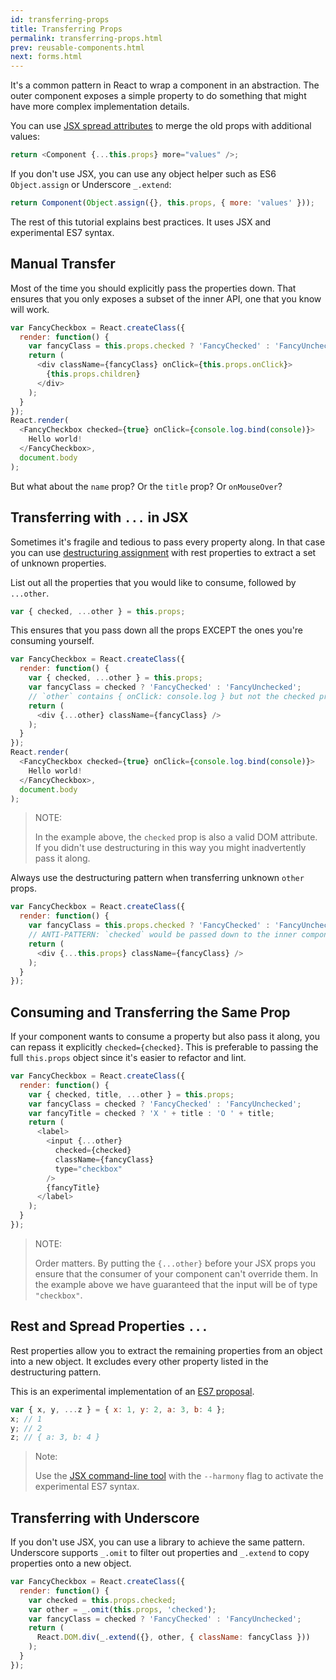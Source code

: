 ```yaml
---
id: transferring-props
title: Transferring Props
permalink: transferring-props.html
prev: reusable-components.html
next: forms.html
---
```


It's a common pattern in React to wrap a component in an abstraction. The outer component exposes a simple property to do something that might have more complex implementation details.

You can use [JSX spread attributes](/react/docs/jsx-spread.html) to merge the old props with additional values:

```javascript
return <Component {...this.props} more="values" />;
```

If you don't use JSX, you can use any object helper such as ES6 `Object.assign` or Underscore `_.extend`:

```javascript
return Component(Object.assign({}, this.props, { more: 'values' }));
```

The rest of this tutorial explains best practices. It uses JSX and experimental ES7 syntax.

## Manual Transfer

Most of the time you should explicitly pass the properties down. That ensures that you only exposes a subset of the inner API, one that you know will work.

```javascript
var FancyCheckbox = React.createClass({
  render: function() {
    var fancyClass = this.props.checked ? 'FancyChecked' : 'FancyUnchecked';
    return (
      <div className={fancyClass} onClick={this.props.onClick}>
        {this.props.children}
      </div>
    );
  }
});
React.render(
  <FancyCheckbox checked={true} onClick={console.log.bind(console)}>
    Hello world!
  </FancyCheckbox>,
  document.body
);
```

But what about the `name` prop? Or the `title` prop? Or `onMouseOver`?

## Transferring with `...` in JSX

Sometimes it's fragile and tedious to pass every property along. In that case you can use [destructuring assignment](https://developer.mozilla.org/en-US/docs/Web/JavaScript/Reference/Operators/Destructuring_assignment) with rest properties to extract a set of unknown properties.

List out all the properties that you would like to consume, followed by `...other`.

```javascript
var { checked, ...other } = this.props;
```

This ensures that you pass down all the props EXCEPT the ones you're consuming yourself.

```javascript
var FancyCheckbox = React.createClass({
  render: function() {
    var { checked, ...other } = this.props;
    var fancyClass = checked ? 'FancyChecked' : 'FancyUnchecked';
    // `other` contains { onClick: console.log } but not the checked property
    return (
      <div {...other} className={fancyClass} />
    );
  }
});
React.render(
  <FancyCheckbox checked={true} onClick={console.log.bind(console)}>
    Hello world!
  </FancyCheckbox>,
  document.body
);
```

> NOTE:
> 
> In the example above, the `checked` prop is also a valid DOM attribute. If you didn't use destructuring in this way you might inadvertently pass it along.

Always use the destructuring pattern when transferring unknown `other` props.

```javascript
var FancyCheckbox = React.createClass({
  render: function() {
    var fancyClass = this.props.checked ? 'FancyChecked' : 'FancyUnchecked';
    // ANTI-PATTERN: `checked` would be passed down to the inner component
    return (
      <div {...this.props} className={fancyClass} />
    );
  }
});
```

## Consuming and Transferring the Same Prop

If your component wants to consume a property but also pass it along, you can repass it explicitly `checked={checked}`. This is preferable to passing the full `this.props` object since it's easier to refactor and lint.

```javascript
var FancyCheckbox = React.createClass({
  render: function() {
    var { checked, title, ...other } = this.props;
    var fancyClass = checked ? 'FancyChecked' : 'FancyUnchecked';
    var fancyTitle = checked ? 'X ' + title : 'O ' + title;
    return (
      <label>
        <input {...other}
          checked={checked}
          className={fancyClass}
          type="checkbox"
        />
        {fancyTitle}
      </label>
    );
  }
});
```

> NOTE:
> 
> Order matters. By putting the `{...other}` before your JSX props you ensure that the consumer of your component can't override them. In the example above we have guaranteed that the input will be of type `"checkbox"`.

## Rest and Spread Properties `...`

Rest properties allow you to extract the remaining properties from an object into a new object. It excludes every other property listed in the destructuring pattern.

This is an experimental implementation of an [ES7 proposal](https://github.com/sebmarkbage/ecmascript-rest-spread).

```javascript
var { x, y, ...z } = { x: 1, y: 2, a: 3, b: 4 };
x; // 1
y; // 2
z; // { a: 3, b: 4 }
```

> Note:
>
> Use the [JSX command-line tool](http://npmjs.org/package/react-tools) with the `--harmony` flag to activate the experimental ES7 syntax.

## Transferring with Underscore

If you don't use JSX, you can use a library to achieve the same pattern. Underscore supports `_.omit` to filter out properties and `_.extend` to copy properties onto a new object.

```javascript
var FancyCheckbox = React.createClass({
  render: function() {
    var checked = this.props.checked;
    var other = _.omit(this.props, 'checked');
    var fancyClass = checked ? 'FancyChecked' : 'FancyUnchecked';
    return (
      React.DOM.div(_.extend({}, other, { className: fancyClass }))
    );
  }
});
```
